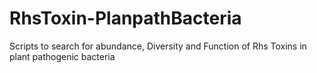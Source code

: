 # RhsToxin-PlanpathBacteria
Scripts to search for abundance, Diversity and Function of Rhs Toxins in plant pathogenic bacteria
